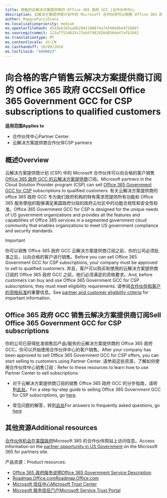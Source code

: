 ```yaml
---
title: 销售的云解决方案提供商的 Office 365 政府 GCC |合作伙伴中心
description: 云解决方案提供商计划中的 Microsoft 合作伙伴可以销售 Office 365 政府 GCC 云解决方案提供商订阅向合格的客户。 有关云解决方案提供商的 office 365 政府 GCC 是一套适用于美国政府和政府承包商政务能力服务的云工作效率服务，并包括州、 本地、 族群、 联邦公众，和联邦防御机构。
author: MaggiePucciEvans
ms.localizationpriority: medium
ms.openlocfilehash: 45d3eb165aa6b2042180874a74340ddbe9726807
ms.sourcegitcommit: 123a7f53d633c27eb5f982926d856de47afb1042
ms.translationtype: MT
ms.contentlocale: zh-CN
ms.lasthandoff: 10/09/2018
ms.locfileid: "4490023"
---
```

# <a name="sell-office-365-government-gcc-for-csp-subscriptions-to-qualified-customers"></a><span data-ttu-id="45463-104">向合格的客户销售云解决方案提供商订阅的 Office 365 政府 GCC</span><span class="sxs-lookup"><span data-stu-id="45463-104">Sell Office 365 Government GCC for CSP subscriptions to qualified customers</span></span>

**<span data-ttu-id="45463-105">适用范围</span><span class="sxs-lookup"><span data-stu-id="45463-105">Applies to</span></span>**

-  <span data-ttu-id="45463-106">合作伙伴中心</span><span class="sxs-lookup"><span data-stu-id="45463-106">Partner Center</span></span>
-  <span data-ttu-id="45463-107">云解决方案提供商合作伙伴</span><span class="sxs-lookup"><span data-stu-id="45463-107">CSP partners</span></span>


## <a name="overview"></a><span data-ttu-id="45463-108">概述</span><span class="sxs-lookup"><span data-stu-id="45463-108">Overview</span></span>

<span data-ttu-id="45463-109">云解决方案提供商计划 (CSP) 中的 Microsoft 合作伙伴可以向合格的客户销售[Office 365 政府 GCC 的云解决方案提供商](https://www.microsoft.com/microsoft-365/partners/governmentforCSP)订阅。</span><span class="sxs-lookup"><span data-stu-id="45463-109">Microsoft partners in the Cloud Solution Provider program (CSP) can sell [Office 365 Government GCC for CSP](https://www.microsoft.com/microsoft-365/partners/governmentforCSP) subscriptions to qualified customers.</span></span> <span data-ttu-id="45463-110">有关云解决方案提供商的 office 365 政府 GCC 专为我们政府机构的特有需求而提供所有功能和 Office 365 服务使组织能够满足美国政府分段的政府云社区中的功能合规性和安全性标准。</span><span class="sxs-lookup"><span data-stu-id="45463-110">Office 365 Government GCC for CSP is designed for the unique needs of US government organizations and provides all the features and capabilities of Office 365 services in a segmented government cloud community that enables organizations to meet US government compliance and security standards.</span></span> 

>[!IMPORTANT] 
><span data-ttu-id="45463-111">你可以销售 Office 365 政府 GCC 云解决方案提供商订阅之前，你的公司必须批准之后，以向合格的客户进行销售。</span><span class="sxs-lookup"><span data-stu-id="45463-111">Before you can sell Office 365 Government GCC for CSP subscriptions, your company must be approved to sell to qualified customers.</span></span> <span data-ttu-id="45463-112">并且，客户可以购买和使用的云解决方案提供商订阅的 Office 365 政府 GCC 之前，他们必须满足的资格要求。</span><span class="sxs-lookup"><span data-stu-id="45463-112">And, before customers can buy and use Office 365 Government GCC for CSP subscriptions, they must meet eligibility requirements.</span></span> <span data-ttu-id="45463-113">请参阅[合作伙伴和客户的资格标准](csp-gcc-validate.md)的重要信息。</span><span class="sxs-lookup"><span data-stu-id="45463-113">See [partner and customer eligibility criteria](csp-gcc-validate.md) for important information.</span></span>


## <a name="sell-office-365-government-gcc-for-csp-subscriptions"></a><span data-ttu-id="45463-114">Office 365 政府 GCC 销售云解决方案提供商订阅</span><span class="sxs-lookup"><span data-stu-id="45463-114">Sell Office 365 Government GCC for CSP subscriptions</span></span>

<span data-ttu-id="45463-115">你的公司已获得批准销售后产品/服务的云解决方案提供商的 Office 365 政府 GCC，你可以开始使用合作伙伴中心的客户销售。</span><span class="sxs-lookup"><span data-stu-id="45463-115">After your company has been approved to sell Office 365 Government GCC for CSP offers, you can start selling to customers using Partner Center.</span></span> <span data-ttu-id="45463-116">请参阅这些资源，了解如何使用合作伙伴中心销售订阅：</span><span class="sxs-lookup"><span data-stu-id="45463-116">Refer to these resources to learn how to use Partner Center to sell subscriptions:</span></span> 

-   <span data-ttu-id="45463-117">对于云解决方案提供商订阅的销售 Office 365 政府 GCC 的分步指南，请转到[此处](https://go.microsoft.com/fwlink/?linkid=2007323)。</span><span class="sxs-lookup"><span data-stu-id="45463-117">For a step-by-step guide to selling Office 365 Government GCC for CSP subscriptions, go [here](https://go.microsoft.com/fwlink/?linkid=2007323).</span></span>  

-   <span data-ttu-id="45463-118">常见问题的解答，转到[此处](https://o365pp.blob.core.windows.net/media/Resources/GCC/Office%20365%20Government%20GCC%20for%20CSP%20Partner%20FAQ.docx)</span><span class="sxs-lookup"><span data-stu-id="45463-118">For answers to frequently asked questions, go [here](https://o365pp.blob.core.windows.net/media/Resources/GCC/Office%20365%20Government%20GCC%20for%20CSP%20Partner%20FAQ.docx)</span></span>


## <a name="additional-resources"></a><span data-ttu-id="45463-119">其他资源</span><span class="sxs-lookup"><span data-stu-id="45463-119">Additional resources</span></span>

<span data-ttu-id="45463-120">[合作伙伴机会在美国政府](https://www.microsoft.com/microsoft-365/partners/governmentforCSP)Microsoft 365 的合作伙伴网站上访问信息。</span><span class="sxs-lookup"><span data-stu-id="45463-120">Access information on the [partner opportunity in US Government](https://www.microsoft.com/microsoft-365/partners/governmentforCSP) on the Microsoft 365 for partners site.</span></span>

<span data-ttu-id="45463-121">产品资源：</span><span class="sxs-lookup"><span data-stu-id="45463-121">Product resources:</span></span>

- [<span data-ttu-id="45463-122">Office 365 政府服务说明</span><span class="sxs-lookup"><span data-stu-id="45463-122">Office 365 Government Service Description</span></span>](https://technet.microsoft.com/library/mt774581.aspx)
- [<span data-ttu-id="45463-123">Roadmap.Office.com</span><span class="sxs-lookup"><span data-stu-id="45463-123">Roadmap.Office.com</span></span>](https://products.office.com/business/office-365-roadmap)
- [<span data-ttu-id="45463-124">Microsoft 信任中心</span><span class="sxs-lookup"><span data-stu-id="45463-124">Microsoft Trust Center</span></span>](https://www.microsoft.com/TrustCenter/)
- [<span data-ttu-id="45463-125">Microsoft 服务信任门户</span><span class="sxs-lookup"><span data-stu-id="45463-125">Microsoft Service Trust Portal</span></span>](https://aka.ms/STP)

